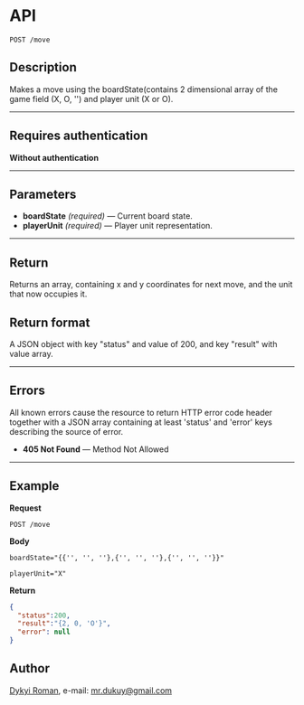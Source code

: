 # API

    POST /move

## Description
Makes a move using the boardState(contains 2 dimensional array of the game field (X, O, '') and player unit (X or O).

***

## Requires authentication
**Without authentication**

***

## Parameters
- **boardState** _(required)_ — Current board state.
- **playerUnit** _(required)_ — Player unit representation.

***

## Return

Returns an array, containing x and y coordinates for next move, and the unit that now occupies it.

## Return format
A JSON object with key "status" and value of 200, and key "result" with value array.

***

## Errors
All known errors cause the resource to return HTTP error code header together with a JSON array containing at least 'status' and 'error' keys describing the source of error.

- **405 Not Found** — Method Not Allowed

***

## Example
**Request**

    POST /move

**Body**

    boardState="{{'', '', ''},{'', '', ''},{'', '', ''}}"
    
    playerUnit="X"

**Return**
``` json
{
  "status":200,
  "result":"{2, 0, 'O'}",
  "error": null
}
```

## Author
[Dykyi Roman](https://www.linkedin.com/in/roman-dykyi-43428543/), e-mail: [mr.dukuy@gmail.com](mailto:mr.dukuy@gmail.com)
